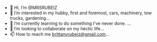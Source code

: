 - 👋 Hi, I’m @MRSRUBEIZ
- 👀 I’m interested in my hubby, first and foremost, cars, machinery, tow trucks, gardening...
- 🌱 I’m currently learning to do something I've never done. ...
- 💞️ I’m looking to collaborate on my hectic life...
- 📫 How to reach me brittanyrubeiz@gmail.com...

<!---
MRSRUBEIZ/MRSRUBEIZ is a ✨ special ✨ repository because its `README.md` (this file) appears on your GitHub profile.
You can click the Preview link to take a look at your changes.
--->
